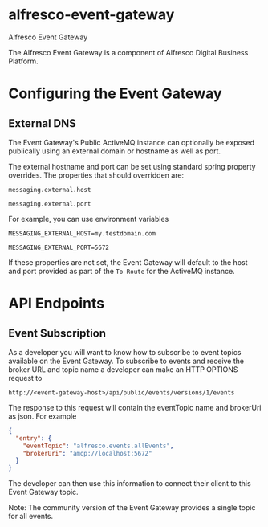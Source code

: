# alfresco-event-gateway
Alfresco Event Gateway

The Alfresco Event Gateway is a component of Alfresco Digital Business Platform.

# Configuring the Event Gateway

## External DNS
The Event Gateway's Public ActiveMQ instance can optionally be exposed publically using an external domain or hostname as well as port.

The external hostname and port can be set using standard spring property overrides.  The properties that should overridden are:

`messaging.external.host`

`messaging.external.port`

For example, you can use environment variables

`MESSAGING_EXTERNAL_HOST=my.testdomain.com`

`MESSAGING_EXTERNAL_PORT=5672`

If these properties are not set, the Event Gateway will default to the host and port provided as part of the `To Route` for the ActiveMQ instance.

# API Endpoints

## Event Subscription
As a developer you will want to know how to subscribe to event topics available on the Event Gateway. To subscribe to events and receive the broker URL and topic name a developer can make an HTTP OPTIONS request to

`http://<event-gateway-host>/api/public/events/versions/1/events`

The response to this request will contain the eventTopic name and brokerUri as json. For example

```json
{
  "entry": {
    "eventTopic": "alfresco.events.allEvents",
    "brokerUri": "amqp://localhost:5672"
  }
}
```

The developer can then use this information to connect their client to this Event Gateway topic.

Note: The community version of the Event Gateway provides a single topic for all events.
